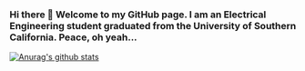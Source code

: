### Hi there 👋 Welcome to my GitHub page. I am an Electrical Engineering student graduated from the University of Southern California. Peace, oh yeah... 
[![Anurag's github stats](https://github-readme-stats.vercel.app/api?username=sheldon123z?theme=radical)](https://github.com/anuraghazra/github-readme-stats)

<!--
**sheldon123z/sheldon123z** is a ✨ _special_ ✨ repository because its `README.md` (this file) appears on your GitHub profile.

Here are some ideas to get you started:

- 🔭 I’m currently working on ...
- 🌱 I’m currently learning ...
- 👯 I’m looking to collaborate on ...
- 🤔 I’m looking for help with ...
- 💬 Ask me about ...
- 📫 How to reach me: ...
- 😄 Pronouns: ...
- ⚡ Fun fact: ...
-->
